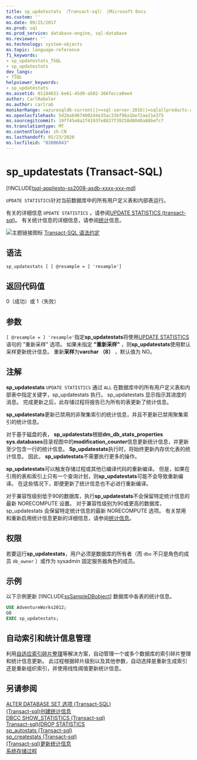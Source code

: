 ```yaml
---
title: sp_updatestats （Transact-sql） |Microsoft Docs
ms.custom: ''
ms.date: 09/25/2017
ms.prod: sql
ms.prod_service: database-engine, sql-database
ms.reviewer: ''
ms.technology: system-objects
ms.topic: language-reference
f1_keywords:
- sp_updatestats_TSQL
- sp_updatestats
dev_langs:
- TSQL
helpviewer_keywords:
- sp_updatestats
ms.assetid: 01184651-6e61-45d9-a502-366fecca0ee4
author: CarlRabeler
ms.author: carlrab
monikerRange: =azuresqldb-current||>=sql-server-2016||=sqlallproducts-allversions||>=sql-server-linux-2017||=azuresqldb-mi-current
ms.openlocfilehash: 5d2bab967400244e35ac33bf96a1be72ae21e375
ms.sourcegitcommit: 19ff45e8a2f4193fe8827f39258d8040a88befc7
ms.translationtype: MT
ms.contentlocale: zh-CN
ms.lasthandoff: 05/23/2020
ms.locfileid: "83806843"
---
```

# <a name="sp_updatestats-transact-sql"></a>sp_updatestats (Transact-SQL)
[!INCLUDE[tsql-appliesto-ss2008-asdb-xxxx-xxx-md](../../includes/tsql-appliesto-ss2008-asdb-xxxx-xxx-md.md)]

`UPDATE STATISTICS`针对当前数据库中的所有用户定义表和内部表运行。  
  
有关的详细信息 `UPDATE STATISTICS` ，请参阅[UPDATE STATISTICS &#40;transact-sql&#41;](../../t-sql/statements/update-statistics-transact-sql.md)。 有关统计信息的详细信息，请参阅[统计](../../relational-databases/statistics/statistics.md)信息。  
    
 ![主题链接图标](../../database-engine/configure-windows/media/topic-link.gif "“主题链接”图标") [Transact-SQL 语法约定](../../t-sql/language-elements/transact-sql-syntax-conventions-transact-sql.md)  
  
## <a name="syntax"></a>语法  
  
```  
sp_updatestats [ [ @resample = ] 'resample']  
```  
  
## <a name="return-code-values"></a>返回代码值  
 0（成功）或 1（失败）  
  
## <a name="arguments"></a>参数  
`[ @resample = ] 'resample'`指定**sp_updatestats**将使用[UPDATE STATISTICS](../../t-sql/statements/update-statistics-transact-sql.md)语句的 "重新采样" 选项。 如果未指定 **"重新采样"** ，则**sp_updatestats**使用默认采样更新统计信息。 重新**采样**为**varchar （8）** ，默认值为 NO。  
  
## <a name="remarks"></a>注解  
 **sp_updatestats** `UPDATE STATISTICS` 通过 `ALL` 在数据库中的所有用户定义表和内部表中指定关键字，sp_updatestats 执行。 sp_updatestats 显示指示其进度的消息。 完成更新之后，此存储过程将报告已为所有的表更新了统计信息。  
  
**sp_updatestats**更新已禁用的非聚集索引的统计信息，并且不更新已禁用聚集索引的统计信息。  
  
对于基于磁盘的表， **sp_updatestats**根据**dm_db_stats_properties sys.databases**目录视图中的**modification_counter**信息更新统计信息，并更新至少包含一行的统计信息。 **Sp_updatestats**执行时，将始终更新内存优化表的统计信息。 因此， **sp_updatestats**不需要执行更多的操作。  
  
**sp_updatestats**可以触发存储过程或其他已编译代码的重新编译。 但是，如果在引用的表和索引上只有一个查询计划，则**sp_updatestats**可能不会导致重新编译。 在这些情况下，即便更新了统计信息也不必进行重新编译。  
  
对于兼容性级别低于90的数据库，执行**sp_updatestats**不会保留特定统计信息的最新 NORECOMPUTE 设置。 对于兼容性级别为90或更高的数据库，sp_updatestats 会保留特定统计信息的最新 NORECOMPUTE 选项。 有关禁用和重新启用统计信息更新的详细信息，请参阅[统计信息](../../relational-databases/statistics/statistics.md)。  
  
## <a name="permissions"></a>权限  

若要运行**sp_updatestats**，用户必须是数据库的所有者（而 `dbo` 不只是角色的成员 `db_owner` ）或作为 sysadmin 固定服务器角色的成员。

## <a name="examples"></a>示例  
以下示例更新 [!INCLUDE[ssSampleDBobject](../../includes/sssampledbobject-md.md)] 数据库中各表的统计信息。  
  
```sql  
USE AdventureWorks2012;  
GO  
EXEC sp_updatestats;   
```  

## <a name="automatic-index-and-statistics-management"></a>自动索引和统计信息管理
利用[自适应索引碎片整理](https://github.com/Microsoft/tigertoolbox/tree/master/AdaptiveIndexDefrag)等解决方案，自动管理一个或多个数据库的索引碎片整理和统计信息更新。 此过程根据碎片级别以及其他参数，自动选择是重新生成索引还是重新组织索引，并使用线性阈值更新统计信息。

## <a name="see-also"></a>另请参阅  
 [ALTER DATABASE SET 选项 (Transact-SQL)](../../t-sql/statements/alter-database-transact-sql-set-options.md)   
 [&#40;Transact-sql&#41;创建统计信息](../../t-sql/statements/create-statistics-transact-sql.md)   
 [DBCC SHOW_STATISTICS &#40;Transact-sql&#41;](../../t-sql/database-console-commands/dbcc-show-statistics-transact-sql.md)   
 [Transact-sql&#41;&#40;DROP STATISTICS](../../t-sql/statements/drop-statistics-transact-sql.md)   
 [sp_autostats &#40;Transact-sql&#41;](../../relational-databases/system-stored-procedures/sp-autostats-transact-sql.md)   
 [sp_createstats &#40;Transact-sql&#41;](../../relational-databases/system-stored-procedures/sp-createstats-transact-sql.md)   
 [&#40;Transact-sql&#41;更新统计信息](../../t-sql/statements/update-statistics-transact-sql.md)   
 [系统存储过程](../../relational-databases/system-stored-procedures/system-stored-procedures-transact-sql.md)  
 
